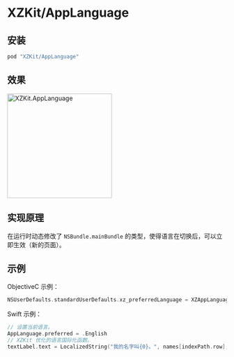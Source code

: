 # XZKit/AppLanguage

## 安装

```ruby
pod "XZKit/AppLanguage"
```

## 效果

<img src="https://github.com/mlibai/static-resources/blob/master/XZKit/Documentation/AppLanguage/1.gif" alt="XZKit.AppLanguage" width="240"></img>

## 实现原理

在运行时动态修改了 `NSBundle.mainBundle` 的类型，使得语言在切换后，可以立即生效（新的页面）。

## 示例

ObjectiveC 示例：
```ObjectiveC
NSUserDefaults.standardUserDefaults.xz_preferredLanguage = XZAppLanguageEnglish;
```

Swift 示例：
```Swift
// 设置当前语言。
AppLanguage.preferred = .English
// XZKit 优化的语言国际化函数。
textLabel.text = LocalizedString("我的名字叫{0}。", names[indexPath.row], comment: "My Name is {0}.")
```
